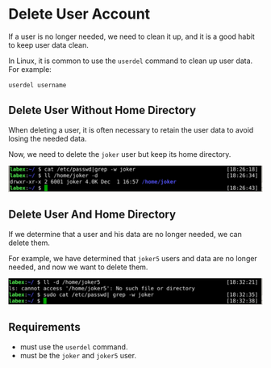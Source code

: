 # Delete User Account

If a user is no longer needed, we need to clean it up, and it is a good habit to keep user data clean.

In Linux, it is common to use the `userdel` command to clean up user data. For example:

```bash
userdel username
```

## Delete User Without Home Directory

When deleting a user, it is often necessary to retain the user data to avoid losing the needed data.

Now, we need to delete the `joker` user but keep its home directory.

![challenge-account-management-4-1](assets/challenge-account-management-4-1.png)

## Delete User And Home Directory

If we determine that a user and his data are no longer needed, we can delete them.

For example, we have determined that `joker5` users and data are no longer needed, and now we want to delete them.

![challenge-account-management-4-2](./assets/challenge-account-management-4-2.png)

## Requirements

- must use the `userdel` command.
- must be the `joker` and `joker5` user.
